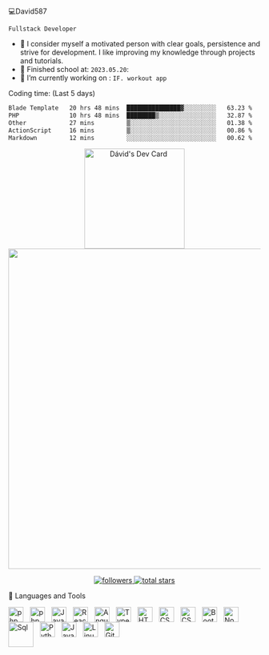 💻David587

`Fullstack Developer`

- 🌱 I consider myself a motivated
person with clear goals,
persistence and strive for
development.
I like improving my knowledge through projects and tutorials.
- 🏫 Finished school at:
`2023.05.20`:
- :space_invader: I’m currently working on :
`IF. workout app`

Coding time: (Last 5 days)
<!--START_SECTION:waka-->

```txt
Blade Template   20 hrs 48 mins  ███████████████▓░░░░░░░░░   63.23 %
PHP              10 hrs 48 mins  ████████▒░░░░░░░░░░░░░░░░   32.87 %
Other            27 mins         ▒░░░░░░░░░░░░░░░░░░░░░░░░   01.38 %
ActionScript     16 mins         ▒░░░░░░░░░░░░░░░░░░░░░░░░   00.86 %
Markdown         12 mins         ░░░░░░░░░░░░░░░░░░░░░░░░░   00.62 %
```

<!--END_SECTION:waka-->

<p align="center">
  <a href="https://app.daily.dev/Daviis">
    <img src="https://api.daily.dev/devcards/1d7a085d7f5648e082847c00c86ac31a.png?r=vft" width="200" alt="Dávid's Dev Card">
  </a>
  <a href="https://github.com/david587">
    <img src="https://github-readme-stats.vercel.app/api?username=david587&theme=tokyonight" width="640">
  </a>
</p>

<p align="center">
  <a href="https://github.com/david587?tab=followers">
    <img alt="followers" title="Follow me on Github" src="https://custom-icon-badges.demolab.com/github/followers/david587?color=236ad3&labelColor=1155ba&style=for-the-badge&logo=person-add&label=Follow&logoColor=white">
  </a>
  <a href="https://github.com/david587?tab=repositories&sort=stargazers">
    <img alt="total stars" title="Total stars on GitHub" src="https://custom-icon-badges.demolab.com/github/stars/david587?color=55960c&style=for-the-badge&labelColor=488207&logo=star">
  </a>
</p>





🧰 Languages and Tools

<img align="left" alt="php" width="30px" style="padding-right:10px;" src="https://cdn.jsdelivr.net/gh/devicons/devicon/icons/php/php-plain.svg" />
<img align="left" alt="php" width="30px" style="padding-right:10px;" src="https://cdn.jsdelivr.net/gh/devicons/devicon/icons/laravel/laravel-plain.svg" />
<img align="left" alt="JavaScript" width="30px" style="padding-right:10px;" src="https://cdn.jsdelivr.net/gh/devicons/devicon/icons/javascript/javascript-plain.svg" />
<link rel="stylesheet" href="https://cdn.jsdelivr.net/gh/devicons/devicon@v2.15.1/devicon.min.css">
<img align="left" alt="React" width="30px" style="padding-right:10px;" src="https://cdn.jsdelivr.net/gh/devicons/devicon/icons/react/react-original.svg" />

<img align="left" alt="Angular" width="30px" style="padding-right:10px;" src="https://cdn.jsdelivr.net/gh/devicons/devicon/icons/angularjs/angularjs-original.svg" />

<img align="left" alt="TypeScript" width="30px" style="padding-right:10px;" src="https://cdn.jsdelivr.net/gh/devicons/devicon/icons/typescript/typescript-plain.svg" />
<img align="left" alt="HTML" width="30px" style="padding-right:10px;" src="https://cdn.jsdelivr.net/gh/devicons/devicon/icons/html5/html5-plain.svg" />
<img align="left" alt="CSS" width="30px" style="padding-right:10px;" src="https://cdn.jsdelivr.net/gh/devicons/devicon/icons/css3/css3-plain.svg" />
<img align="left" alt="CSS" width="30px" style="padding-right:10px;" src="https://cdn.jsdelivr.net/gh/devicons/devicon/icons/tailwindcss/tailwindcss-plain.svg" />
<img align="left" alt="Bootstarp" width="30px" style="padding-right:10px;" src="https://cdn.jsdelivr.net/gh/devicons/devicon/icons/bootstrap/bootstrap-original.svg" />
<img align="left" alt="Nodejs" width="30px" style="padding-right:10px;" src="https://cdn.jsdelivr.net/gh/devicons/devicon/icons/nodejs/nodejs-original.svg" />
<img align="left" alt="Sql" width="50px" style="padding-right:10px;" src="https://cdn.jsdelivr.net/gh/devicons/devicon/icons/mysql/mysql-original-wordmark.svg"" />
<img align="left" alt="Python" width="30px" style="padding-right:10px;" src="https://cdn.jsdelivr.net/gh/devicons/devicon/icons/python/python-original.svg" />
<img align="left" alt="Java" width="30px" style="padding-right:10px;" src="https://cdn.jsdelivr.net/gh/devicons/devicon/icons/java/java-original.svg"/>
<img align="left" alt="Linux" width="30px" style="padding-right:10px;" src="https://cdn.jsdelivr.net/gh/devicons/devicon/icons/linux/linux-original.svg" />
<img align="left" alt="GitHub" width="30px" style="padding-right:10px;" src="https://cdn.jsdelivr.net/gh/devicons/devicon/icons/github/github-original.svg" />
<br />

#


